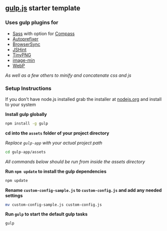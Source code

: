 ## [gulp.js](http://gulpjs.com/) starter template

### Uses gulp plugins for
- [Sass](http://sass-lang.com/) with option for [Compass](http://compass-style.org/)
- [Autoprefixer](https://github.com/ai/autoprefixer)
- [BrowserSync](http://www.browsersync.io/)
- [JSHint](http://jshint.com/)
- [TinyPNG](https://tinypng.com/)
- [image-min](https://www.npmjs.org/package/gulp-imagemin)
- [WebP](https://developers.google.com/speed/webp/)

*As well as a few others to minify and concatenate css and js*

### Setup Instructions

If you don't have node.js installed grab the installer at [nodejs.org](http://nodejs.org/) and install to your system

**Install gulp globally**

```zsh
npm install -g gulp
```

**cd into the `assets` folder of your project directory**

*Replace `gulp-app` with your actual project path*

```zsh
cd gulp-app/assets
```

*All commands below should be run from inside the assets directory*

**Run `npm update` to install the gulp dependencies**

```zsh
npm update
```

**Rename `custom-config-sample.js` to `custom-config.js` and add any needed settings**

```zsh
mv custom-config-sample.js custom-config.js
```

**Run `gulp` to start the default gulp tasks**

```zsh
gulp
```
